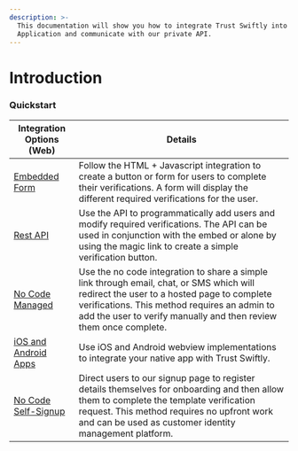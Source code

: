 ```yaml
---
description: >-
  This documentation will show you how to integrate Trust Swiftly into your Web
  Application and communicate with our private API.
---
```


# Introduction

### Quickstart

| Integration Options (Web)                                                               | Details                                                                                                                                                                                                                                                      |
| --------------------------------------------------------------------------------------- | ------------------------------------------------------------------------------------------------------------------------------------------------------------------------------------------------------------------------------------------------------------ |
| [Embedded Form](html-+-javascript.md)                                                   | Follow the HTML + Javascript integration to create a button or form for users to complete their verifications. A form will display the different required verifications for the user.                                                                        |
| [Rest API](getting-an-api-key.md)                                                       | Use the API to programmatically add users and modify required verifications. The API can be used in conjunction with the embed or alone by using the magic link to create a simple verification button.                                                      |
| [No Code Managed](hosted/share-hosted-link.md)                                          | Use the no code integration to share a simple link through email, chat, or SMS which will redirect the user to a hosted page to complete verifications. This method requires an admin to add the user to verify manually and then review them once complete. |
| [iOS and Android Apps](web/webview-ios-and-android.md)                                  | Use iOS and Android webview implementations to integrate your native app with Trust Swiftly.                                                                                                                                                                 |
| [No Code Self-Signup](self-sign-up-and-create-autofill/configure-self-verifications.md) | Direct users to our signup page to register details themselves for onboarding and then allow them to complete the template verification request. This method requires no upfront work and can be used as customer identity management platform.              |
